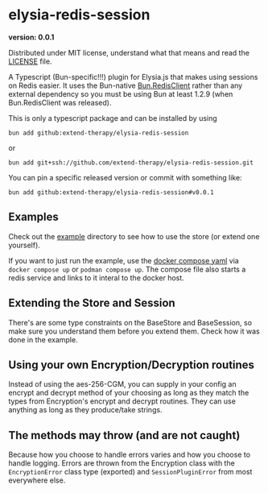 # elysia-redis-session

**version: 0.0.1**

Distributed under MIT license, understand what that means and read the [LICENSE](/LICENSE) file.

A Typescript (Bun-specific!!!) plugin for Elysia.js that makes using sessions on Redis easier. It uses the Bun-native [Bun.RedisClient](https://bun.sh/docs/api/redis) rather than any external dependency so you must be using Bun at least 1.2.9 (when Bun.RedisClient was released).

This is only a typescript package and can be installed by using

`bun add github:extend-therapy/elysia-redis-session`

or 

`bun add git+ssh://github.com/extend-therapy/elysia-redis-session.git`

You can pin a specific released version or commit with something like:

`bun add github:extend-therapy/elysia-redis-session#v0.0.1`

## Examples
Check out the [example](/example) directory to see how to use the store (or extend one yourself).

If you want to just run the example, use the [docker compose yaml](/docker-compose.yml) via `docker compose up` or `podman compose up`. The compose file also starts a redis service and links to it interal to the docker host.

## Extending the Store and Session

There's are some type constraints on the BaseStore and BaseSession, so make sure you understand them before you extend them. Check how it was done in the example.


## Using your own Encryption/Decryption routines

Instead of using the aes-256-CGM, you can supply in your config an encrypt and decrypt method of your choosing as long as they match the types from Encryption's encrypt and decrypt routines. They can use anything as long as they produce/take strings.


## The methods may throw (and are not caught)

Because how you choose to handle errors varies and how you choose to handle logging. Errors are thrown from the Encryption class with the `EncryptionError` class type (exported) and `SessionPluginError` from most everywhere else.
